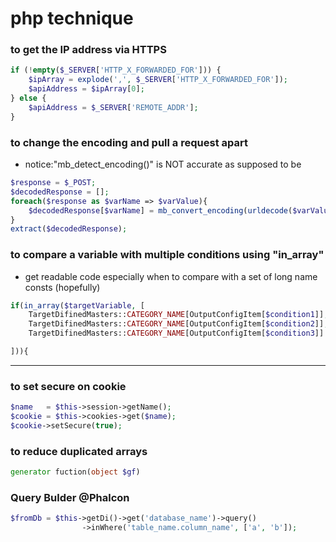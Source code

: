 # php technique

### to get the IP address via HTTPS
  ```php
  if (!empty($_SERVER['HTTP_X_FORWARDED_FOR'])) {
      $ipArray = explode(',', $_SERVER['HTTP_X_FORWARDED_FOR']);
      $apiAddress = $ipArray[0];
  } else {
      $apiAddress = $_SERVER['REMOTE_ADDR'];
  }
  ```

### to change the encoding and pull a request apart
- notice:"mb_detect_encoding()" is NOT accurate as supposed to be
```php
$response = $_POST;
$decodedResponse = [];
foreach($response as $varName => $varValue){
    $decodedResponse[$varName] = mb_convert_encoding(urldecode($varValue), 'UTF-8', 'the original encoding');
}
extract($decodedResponse);
```

### to compare a variable with multiple conditions using "in_array"
- get readable code especially when to compare with a set of long name consts (hopefully)
```php
if(in_array($targetVariable, [
    TargetDifinedMasters::CATEGORY_NAME[OutputConfigItem[$condition1]],
    TargetDifinedMasters::CATEGORY_NAME[OutputConfigItem[$condition2]],
    TargetDifinedMasters::CATEGORY_NAME[OutputConfigItem[$condition3]]...

])){
```
<hr>

### to set secure on cookie
```php
$name   = $this->session->getName();
$cookie = $this->cookies->get($name);
$cookie->setSecure(true);
```

### to reduce duplicated arrays
```php
generator fuction(object $gf)
```

### Query Bulder @Phalcon
```php
$fromDb = $this->getDi()->get('database_name')->query()
                ->inWhere('table_name.column_name', ['a', 'b']);
```

